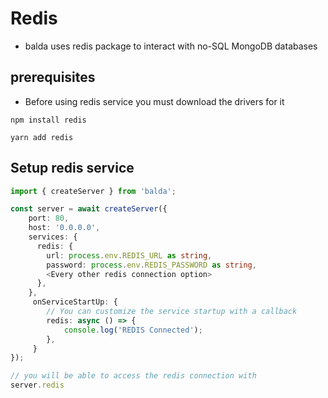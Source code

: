 # Redis

- balda uses redis package to interact with no-SQL MongoDB databases

## prerequisites
- Before using redis service you must download the drivers for it

```shell
npm install redis

yarn add redis
```

## Setup redis service

```typescript
import { createServer } from 'balda';

const server = await createServer({
    port: 80,
    host: '0.0.0.0',
    services: {
      redis: {
        url: process.env.REDIS_URL as string,
        password: process.env.REDIS_PASSWORD as string,
        <Every other redis connection option>
      },
    },
     onServiceStartUp: {
        // You can customize the service startup with a callback 
        redis: async () => {
            console.log('REDIS Connected');
        },
     }
});

// you will be able to access the redis connection with
server.redis
```